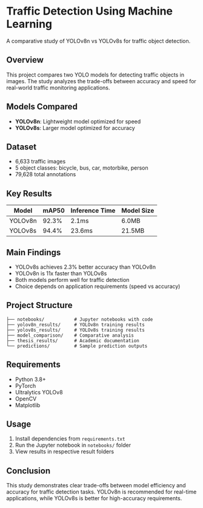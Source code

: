 # Traffic Detection Using Machine Learning

A comparative study of YOLOv8n vs YOLOv8s for traffic object detection.

## Overview

This project compares two YOLO models for detecting traffic objects in images. The study analyzes the trade-offs between accuracy and speed for real-world traffic monitoring applications.

## Models Compared

- **YOLOv8n**: Lightweight model optimized for speed
- **YOLOv8s**: Larger model optimized for accuracy

## Dataset

- 6,633 traffic images
- 5 object classes: bicycle, bus, car, motorbike, person
- 79,628 total annotations

## Key Results

| Model | mAP50 | Inference Time | Model Size |
|-------|-------|---------------|------------|
| YOLOv8n | 92.3% | 2.1ms | 6.0MB |
| YOLOv8s | 94.4% | 23.6ms | 21.5MB |

## Main Findings

- YOLOv8s achieves 2.3% better accuracy than YOLOv8n
- YOLOv8n is 11x faster than YOLOv8s
- Both models perform well for traffic detection
- Choice depends on application requirements (speed vs accuracy)

## Project Structure

```
├── notebooks/           # Jupyter notebooks with code
├── yolov8n_results/     # YOLOv8n training results
├── yolov8s_results/     # YOLOv8s training results
├── model_comparison/    # Comparative analysis
├── thesis_results/      # Academic documentation
└── predictions/         # Sample prediction outputs
```

## Requirements

- Python 3.8+
- PyTorch
- Ultralytics YOLOv8
- OpenCV
- Matplotlib

## Usage

1. Install dependencies from `requirements.txt`
2. Run the Jupyter notebook in `notebooks/` folder
3. View results in respective result folders

## Conclusion

This study demonstrates clear trade-offs between model efficiency and accuracy for traffic detection tasks. YOLOv8n is recommended for real-time applications, while YOLOv8s is better for high-accuracy requirements.
